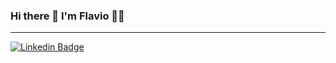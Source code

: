 ### Hi there 👋 I'm Flavio 👨‍💻

---


[
![Linkedin Badge](https://img.shields.io/badge/LinkedIn-0077B5?style=for-the-badge&logo=linkedin&logoColor=white=&link=https://www.linkedin.com/in/flavioapereira/)](https://www.linkedin.com/in/flavioapereira/)








<!--
**flavioalessandropereira/flavioalessandropereira** is a ✨ _special_ ✨ repository because its `README.md` (this file) appears on your GitHub profile.

Here are some ideas to get you started:

- 🔭 I’m currently working on ...
- 🌱 I’m currently learning ...
- 👯 I’m looking to collaborate on ...
- 🤔 I’m looking for help with ...
- 💬 Ask me about ...
- 📫 How to reach me: ...
- 😄 Pronouns: ...
- ⚡ Fun fact: ...
-->
<!--stackedit_data:
eyJoaXN0b3J5IjpbMzUzMTg0MzE2LC0xNTYxMTkwNTc3LC0xNj
M2MjczNzUxLC0xMTcyMTI1NTA1LC00Mzc5MTY1ODUsMTkzMDYz
NDM1NSwtMTQxNjg3MDYzOCw4ODcxNjczNjQsLTU3NDY4OTgwOC
wtMTgyNjU1Nzg5N119
-->